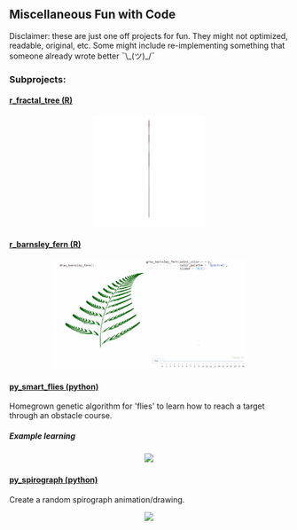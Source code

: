 ## Miscellaneous Fun with Code

Disclaimer: these are just one off projects for fun.  They might not optimized, readable, original, etc.  Some might include re-implementing something that someone already wrote better   ¯\\\_(ツ)\_/¯

### Subprojects:

#### [r\_fractal\_tree (R)](r_fractal_tree)

<p align='center'>
  <img src='r_fractal_tree/output/fractal_tree_diff_color_branch_side.gif' width=40%>
</p>

#### [r\_barnsley\_fern (R)](r_barnsley_fern)

<p align='center'>
  <img src='r_barnsley_fern/output/fern_compare.gif' width=70%>
</p>


#### [py\_smart\_flies (python)](py_smart_flies)

Homegrown genetic algorithm for 'flies' to learn how to reach a target through an obstacle course.

##### Example learning

<p align='center'>
  <img src='py_smart_flies/output/full_example.gif' width=80%>
</p>

#### [py\_spirograph (python)](py_spirograph)

Create a random spirograph animation/drawing.

<p align='center'>
  <img src='py_spirograph/output/spirograph.gif' width=40%>
</p>
